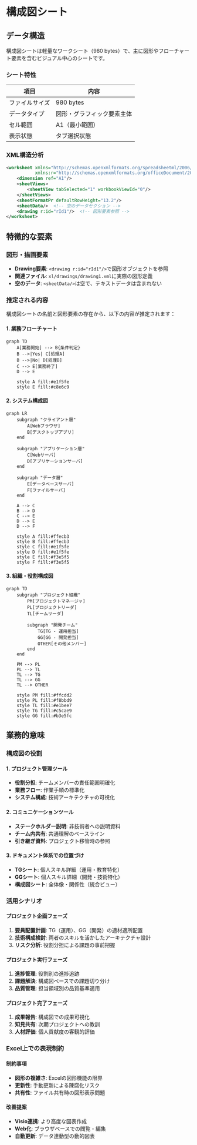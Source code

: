 # 構成図シート

## データ構造

構成図シートは軽量なワークシート（980 bytes）で、主に図形やフローチャート要素を含むビジュアル中心のシートです。

### シート特性

| 項目 | 内容 |
|------|------|
| ファイルサイズ | 980 bytes |
| データタイプ | 図形・グラフィック要素主体 |
| セル範囲 | A1（最小範囲） |
| 表示状態 | タブ選択状態 |

### XML構造分析

```xml
<worksheet xmlns="http://schemas.openxmlformats.org/spreadsheetml/2006/main"
           xmlns:r="http://schemas.openxmlformats.org/officeDocument/2006/relationships">
    <dimension ref="A1"/>
    <sheetViews>
        <sheetView tabSelected="1" workbookViewId="0"/>
    </sheetViews>
    <sheetFormatPr defaultRowHeight="13.2"/>
    <sheetData/>  <!-- 空のデータセクション -->
    <drawing r:id="rId1"/>  <!-- 図形要素参照 -->
</worksheet>
```

## 特徴的な要素

### 図形・描画要素
- **Drawing要素**: `<drawing r:id="rId1"/>`で図形オブジェクトを参照
- **関連ファイル**: `xl/drawings/drawing1.xml`に実際の図形定義
- **空のデータ**: `<sheetData/>`は空で、テキストデータは含まれない

### 推定される内容
構成図シートの名前と図形要素の存在から、以下の内容が推定されます：

#### 1. 業務フローチャート
```mermaid
graph TD
    A[業務開始] --> B{条件判定}
    B -->|Yes| C[処理A]
    B -->|No| D[処理B]
    C --> E[業務終了]
    D --> E

    style A fill:#e1f5fe
    style E fill:#c8e6c9
```

#### 2. システム構成図
```mermaid
graph LR
    subgraph "クライアント層"
        A[Webブラウザ]
        B[デスクトップアプリ]
    end

    subgraph "アプリケーション層"
        C[Webサーバ]
        D[アプリケーションサーバ]
    end

    subgraph "データ層"
        E[データベースサーバ]
        F[ファイルサーバ]
    end

    A --> C
    B --> D
    C --> E
    D --> E
    D --> F

    style A fill:#ffecb3
    style B fill:#ffecb3
    style C fill:#e1f5fe
    style D fill:#e1f5fe
    style E fill:#f3e5f5
    style F fill:#f3e5f5
```

#### 3. 組織・役割構成図
```mermaid
graph TD
    subgraph "プロジェクト組織"
        PM[プロジェクトマネージャ]
        PL[プロジェクトリーダ]
        TL[チームリーダ]

        subgraph "開発チーム"
            TG[TG - 運用担当]
            GG[GG - 開発担当]
            OTHER[その他メンバー]
        end
    end

    PM --> PL
    PL --> TL
    TL --> TG
    TL --> GG
    TL --> OTHER

    style PM fill:#ffcdd2
    style PL fill:#f8bbd9
    style TL fill:#e1bee7
    style TG fill:#c5cae9
    style GG fill:#b3e5fc
```

## 業務的意味

### 構成図の役割

#### 1. プロジェクト管理ツール
- **役割分担**: チームメンバーの責任範囲明確化
- **業務フロー**: 作業手順の標準化
- **システム構成**: 技術アーキテクチャの可視化

#### 2. コミュニケーションツール
- **ステークホルダー説明**: 非技術者への説明資料
- **チーム内共有**: 共通理解のベースライン
- **引き継ぎ資料**: プロジェクト移管時の参照

#### 3. ドキュメント体系での位置づけ
- **TGシート**: 個人スキル詳細（運用・教育特化）
- **GGシート**: 個人スキル詳細（開発・技術特化）
- **構成図シート**: 全体像・関係性（統合ビュー）

### 活用シナリオ

#### プロジェクト企画フェーズ
1. **要員配置計画**: TG（運用）、GG（開発）の適材適所配置
2. **技術構成検討**: 両者のスキルを活かしたアーキテクチャ設計
3. **リスク分析**: 役割分担による課題の事前把握

#### プロジェクト実行フェーズ
1. **進捗管理**: 役割別の進捗追跡
2. **課題解決**: 構成図ベースでの課題切り分け
3. **品質管理**: 担当領域別の品質基準適用

#### プロジェクト完了フェーズ
1. **成果報告**: 構成図での成果可視化
2. **知見共有**: 次期プロジェクトへの教訓
3. **人材評価**: 個人貢献度の客観的評価

### Excel上での表現制約

#### 制約事項
- **図形の複雑さ**: Excelの図形機能の限界
- **更新性**: 手動更新による陳腐化リスク
- **共有性**: ファイル共有時の図形表示問題

#### 改善提案
- **Visio連携**: より高度な図表作成
- **Web化**: ブラウザベースでの閲覧・編集
- **自動更新**: データ連動型の動的図表